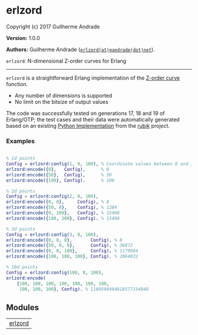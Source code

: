 

# erlzord #

Copyright (c) 2017 Guilherme Andrade

__Version:__ 1.0.0

__Authors:__ Guilherme Andrade ([`erlzord(at)gandrade(dot)net`](mailto:erlzord(at)gandrade(dot)net)).

`erlzord`: N-dimensional Z-order curves for Erlang


---------

`erlzord` is a straightforward Erlang implementation of the [Z-order curve](https://en.wikipedia.org/wiki/Z-order_curve) function.

* Any number of dimensions is supported
* No limit on the bitsize of output values

The code was successfully tested on generations 17, 18 and 19 of Erlang/OTP; the test cases and their data
were automatically generated based on an existing [Python Implementation](https://github.com/LLNL/rubik/blob/master/rubik/zorder.py)
from the [rubik](https://github.com/LLNL/rubik) project.


### <a name="Examples">Examples</a> ###


```erlang

% 1d points
Config = erlzord:config(1, 0, 100), % Coordinate values between 0 and 100
erlzord:encode({0},   Config),      % 0
erlzord:encode({50},  Config),      % 50
erlzord:encode({100}, Config).      % 100

% 2d points
Config = erlzord:config(2, 0, 100),
erlzord:encode({0, 0},     Config), % 0
erlzord:encode({50, 0},    Config), % 1284
erlzord:encode({0, 100},   Config), % 15408
erlzord:encode({100, 100}, Config). % 15408

% 3d points
Config = erlzord:config(3, 0, 100),
erlzord:encode({0, 0, 0},       Config), % 0
erlzord:encode({50, 0, 0},      Config), % 36872
erlzord:encode({0, 0, 100},     Config), % 1179904
erlzord:encode({100, 100, 100}, Config). % 2064832

% 10d points
Config = erlzord:config(100, 0, 100),
erlzord:encode(
    {100, 100, 100, 100, 100, 100, 100, 
     100, 100, 100}, Config). % 1180590494818577154048

```



## Modules ##


<table width="100%" border="0" summary="list of modules">
<tr><td><a href="https://github.com/g-andrade/erlzord/blob/master/doc/erlzord.md" class="module">erlzord</a></td></tr></table>

